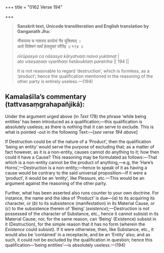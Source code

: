 +++
title = "0162 Verse 194"

+++
> **Sanskrit text, Unicode transliteration and English translation by Ganganath Jha:** 
>
> नीरूपस्य च नाशस्य कार्यत्वं नैव युक्तिमत् ।  
> अतो विशेषणं व्यर्थं हेतावुक्तं परैरिह ॥ १९४ ॥ 
>
> *nīrūpasya ca nāśasya kāryatvaṃ naiva yuktimat* \|  
> *ato viśeṣaṇaṃ vyarthaṃ hetāvuktaṃ parairiha* \|\| 194 \|\| 
>
> It is not reasonable to regard ‘destruction’, which is formless, as a ‘product’; hence the qualification mentioned in the reasoning of the other party is entirely useless.—(194)



## Kamalaśīla’s commentary (tattvasaṃgrahapañjikā):

Under the argument urged above (in *Text* 178) the phrase ‘while being entities’ has been introduced as a qualification;—this qualification is absolutely useless; as there is nothing that it can serve to exclude. This is what is pointed -out in the following Text:—[*see verse 194 above*]

If Destruction could be of the nature of a ‘Product’, then the qualification ‘being an entity’ would serve the purpose of excluding that; as a matter of fact however, as it is a non-entity, causes cannot do anything to it; how then could it have a Cause? This reasoning may be formulated as follows:—That which is a non-entity cannot be the product of anything,—e.g, the ‘Hare’s Horns’,—Destruction is a non-entity;—hence to speak of it as having a cause would be contrary to the said universal proposition—If it were a ‘product’, it would be an ‘entity’, like Pleasure, etc.—This would be an argument against the reasoning of the other party.

Further, what has been asserted also runs counter to your own doctrine. For instance, the name and the idea of ‘Product’ is due—(*a*) to its acquiring its character, or (*b*) to its subsistence (manifestation) in its Material Cause, or (*c*) to the subsistence therein of ‘Being’ (*existence*);—Destruction is not possessed of the character of Substance, etc., hence it cannot subsist in its Material Cause; nor, for the same reason, can ‘Being’ (Existence) subsist in it (Destruction), for the simple reason that it has no form (wherein the *Existence* could subsist). If it were otherwise, then, like Substance, etc., it would also be ‘contained’ in a receptacle, and be an ‘Entity’ also; and as such, it could not be excluded by the qualification in question; hence this qualification—‘being entities’—is absolutely useless.—(194)


